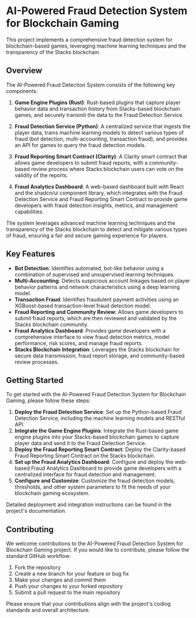 # AI-Powered Fraud Detection System for Blockchain Gaming

This project implements a comprehensive fraud detection system for blockchain-based games, leveraging machine learning techniques and the transparency of the Stacks blockchain.

## Overview

The AI-Powered Fraud Detection System consists of the following key components:

1. **Game Engine Plugins (Rust)**: Rust-based plugins that capture player behavior data and transaction history from Stacks-based blockchain games, and securely transmit the data to the Fraud Detection Service.

2. **Fraud Detection Service (Python)**: A centralized service that ingests the player data, trains machine learning models to detect various types of fraud (bot detection, multi-accounting, transaction fraud), and provides an API for games to query the fraud detection models.

3. **Fraud Reporting Smart Contract (Clarity)**: A Clarity smart contract that allows game developers to submit fraud reports, with a community-based review process where Stacks blockchain users can vote on the validity of the reports.

4. **Fraud Analytics Dashboard**: A web-based dashboard built with React and the shadcn/ui component library, which integrates with the Fraud Detection Service and Fraud Reporting Smart Contract to provide game developers with fraud detection insights, metrics, and management capabilities.

The system leverages advanced machine learning techniques and the transparency of the Stacks blockchain to detect and mitigate various types of fraud, ensuring a fair and secure gaming experience for players.

## Key Features

- **Bot Detection**: Identifies automated, bot-like behavior using a combination of supervised and unsupervised learning techniques.
- **Multi-Accounting**: Detects suspicious account linkages based on player behavior patterns and network characteristics using a deep learning model.
- **Transaction Fraud**: Identifies fraudulent payment activities using an XGBoost-based transaction-level fraud detection model.
- **Fraud Reporting and Community Review**: Allows game developers to submit fraud reports, which are then reviewed and validated by the Stacks blockchain community.
- **Fraud Analytics Dashboard**: Provides game developers with a comprehensive interface to view fraud detection metrics, model performance, risk scores, and manage fraud reports.
- **Stacks Blockchain Integration**: Leverages the Stacks blockchain for secure data transmission, fraud report storage, and community-based review processes.

## Getting Started

To get started with the AI-Powered Fraud Detection System for Blockchain Gaming, please follow these steps:

1. **Deploy the Fraud Detection Service**: Set up the Python-based Fraud Detection Service, including the machine learning models and RESTful API.
2. **Integrate the Game Engine Plugins**: Integrate the Rust-based game engine plugins into your Stacks-based blockchain games to capture player data and send it to the Fraud Detection Service.
3. **Deploy the Fraud Reporting Smart Contract**: Deploy the Clarity-based Fraud Reporting Smart Contract on the Stacks blockchain.
4. **Set up the Fraud Analytics Dashboard**: Configure and deploy the web-based Fraud Analytics Dashboard to provide game developers with a centralized interface for fraud detection and management.
5. **Configure and Customize**: Customize the fraud detection models, thresholds, and other system parameters to fit the needs of your blockchain gaming ecosystem.

Detailed deployment and integration instructions can be found in the project's documentation.

## Contributing

We welcome contributions to the AI-Powered Fraud Detection System for Blockchain Gaming project. If you would like to contribute, please follow the standard GitHub workflow:

1. Fork the repository
2. Create a new branch for your feature or bug fix
3. Make your changes and commit them
4. Push your changes to your forked repository
5. Submit a pull request to the main repository

Please ensure that your contributions align with the project's coding standards and overall architecture.